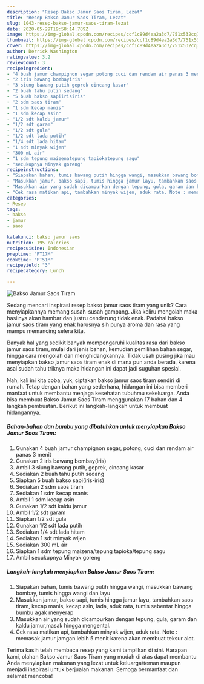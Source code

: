 ```yaml
---
description: "Resep Bakso Jamur Saos Tiram, Lezat"
title: "Resep Bakso Jamur Saos Tiram, Lezat"
slug: 1043-resep-bakso-jamur-saos-tiram-lezat
date: 2020-05-29T19:58:14.789Z
image: https://img-global.cpcdn.com/recipes/ccf1c89d4ea2a3d7/751x532cq70/bakso-jamur-saos-tiram-foto-resep-utama.jpg
thumbnail: https://img-global.cpcdn.com/recipes/ccf1c89d4ea2a3d7/751x532cq70/bakso-jamur-saos-tiram-foto-resep-utama.jpg
cover: https://img-global.cpcdn.com/recipes/ccf1c89d4ea2a3d7/751x532cq70/bakso-jamur-saos-tiram-foto-resep-utama.jpg
author: Derrick Washington
ratingvalue: 3.2
reviewcount: 3
recipeingredient:
- "4 buah jamur champignon segar potong cuci dan rendam air panas 3 menit"
- "2 iris bawang bombayiris"
- "3 siung bawang putih geprek cincang kasar"
- "2 buah tahu putih sedang"
- "5 buah bakso sapiirisiris"
- "2 sdm saos tiram"
- "1 sdm kecap manis"
- "1 sdm kecap asin"
- "1/2 sdt kaldu jamur"
- "1/2 sdt garam"
- "1/2 sdt gula"
- "1/2 sdt lada putih"
- "1/4 sdt lada hitam"
- "1 sdt minyak wijen"
- "300 mL air"
- "1 sdm tepung maizenatepung tapiokatepung sagu"
- "secukupnya Minyak goreng"
recipeinstructions:
- "Siapakan bahan, tumis bawang putih hingga wangi, masukkan bawang bombay, tumis hingga wangi dan layu"
- "Masukkan jamur, bakso sapi, tumis hingga jamur layu, tambahkan saos tiram, kecap manis, kecap asin, lada, aduk rata, tumis sebentar hingga bumbu agak menyerap"
- "Masukkan air yang sudah dicampurkan dengan tepung, gula, garam dan kaldu jamur,masak hingga mengental."
- "Cek rasa matikan api, tambahkan minyak wijen, aduk rata. Note : memasak jamur jamgan lebih 5 menit karena akan membuat teksur alot."
categories:
- Resep
tags:
- bakso
- jamur
- saos

katakunci: bakso jamur saos 
nutrition: 195 calories
recipecuisine: Indonesian
preptime: "PT17M"
cooktime: "PT51M"
recipeyield: "3"
recipecategory: Lunch

---
```



![Bakso Jamur Saos Tiram](https://img-global.cpcdn.com/recipes/ccf1c89d4ea2a3d7/751x532cq70/bakso-jamur-saos-tiram-foto-resep-utama.jpg)

Sedang mencari inspirasi resep bakso jamur saos tiram yang unik? Cara menyiapkannya memang susah-susah gampang. Jika keliru mengolah maka hasilnya akan hambar dan justru cenderung tidak enak. Padahal bakso jamur saos tiram yang enak harusnya sih punya aroma dan rasa yang mampu memancing selera kita.

Banyak hal yang sedikit banyak mempengaruhi kualitas rasa dari bakso jamur saos tiram, mulai dari jenis bahan, kemudian pemilihan bahan segar, hingga cara mengolah dan menghidangkannya. Tidak usah pusing jika mau menyiapkan bakso jamur saos tiram enak di mana pun anda berada, karena asal sudah tahu triknya maka hidangan ini dapat jadi suguhan spesial.




Nah, kali ini kita coba, yuk, ciptakan bakso jamur saos tiram sendiri di rumah. Tetap dengan bahan yang sederhana, hidangan ini bisa memberi manfaat untuk membantu menjaga kesehatan tubuhmu sekeluarga. Anda bisa membuat Bakso Jamur Saos Tiram menggunakan 17 bahan dan 4 langkah pembuatan. Berikut ini langkah-langkah untuk membuat hidangannya.

<!--inarticleads1-->

##### Bahan-bahan dan bumbu yang dibutuhkan untuk menyiapkan Bakso Jamur Saos Tiram:

1. Gunakan 4 buah jamur champignon segar, potong, cuci dan rendam air panas 3 menit
1. Gunakan 2 iris bawang bombay(iris)
1. Ambil 3 siung bawang putih, geprek, cincang kasar
1. Sediakan 2 buah tahu putih sedang
1. Siapkan 5 buah bakso sapi(iris-iris)
1. Sediakan 2 sdm saos tiram
1. Sediakan 1 sdm kecap manis
1. Ambil 1 sdm kecap asin
1. Gunakan 1/2 sdt kaldu jamur
1. Ambil 1/2 sdt garam
1. Siapkan 1/2 sdt gula
1. Gunakan 1/2 sdt lada putih
1. Sediakan 1/4 sdt lada hitam
1. Sediakan 1 sdt minyak wijen
1. Sediakan 300 mL air
1. Siapkan 1 sdm tepung maizena/tepung tapioka/tepung sagu
1. Ambil secukupnya Minyak goreng




<!--inarticleads2-->

##### Langkah-langkah menyiapkan Bakso Jamur Saos Tiram:

1. Siapakan bahan, tumis bawang putih hingga wangi, masukkan bawang bombay, tumis hingga wangi dan layu
1. Masukkan jamur, bakso sapi, tumis hingga jamur layu, tambahkan saos tiram, kecap manis, kecap asin, lada, aduk rata, tumis sebentar hingga bumbu agak menyerap
1. Masukkan air yang sudah dicampurkan dengan tepung, gula, garam dan kaldu jamur,masak hingga mengental.
1. Cek rasa matikan api, tambahkan minyak wijen, aduk rata. Note : memasak jamur jamgan lebih 5 menit karena akan membuat teksur alot.




Terima kasih telah membaca resep yang kami tampilkan di sini. Harapan kami, olahan Bakso Jamur Saos Tiram yang mudah di atas dapat membantu Anda menyiapkan makanan yang lezat untuk keluarga/teman maupun menjadi inspirasi untuk berjualan makanan. Semoga bermanfaat dan selamat mencoba!
